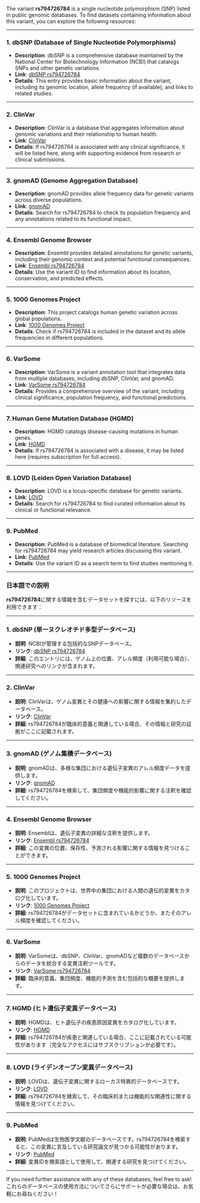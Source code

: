 The variant **rs794726784** is a single nucleotide polymorphism (SNP) listed in public genomic databases. To find datasets containing information about this variant, you can explore the following resources:

---

### 1. **dbSNP (Database of Single Nucleotide Polymorphisms)**
   - **Description**: dbSNP is a comprehensive database maintained by the National Center for Biotechnology Information (NCBI) that catalogs SNPs and other genetic variations.
   - **Link**: [dbSNP rs794726784](https://www.ncbi.nlm.nih.gov/snp/rs794726784)
   - **Details**: This entry provides basic information about the variant, including its genomic location, allele frequency (if available), and links to related studies.

---

### 2. **ClinVar**
   - **Description**: ClinVar is a database that aggregates information about genomic variations and their relationship to human health.
   - **Link**: [ClinVar](https://www.ncbi.nlm.nih.gov/clinvar/)
   - **Details**: If rs794726784 is associated with any clinical significance, it will be listed here, along with supporting evidence from research or clinical submissions.

---

### 3. **gnomAD (Genome Aggregation Database)**
   - **Description**: gnomAD provides allele frequency data for genetic variants across diverse populations.
   - **Link**: [gnomAD](https://gnomad.broadinstitute.org/)
   - **Details**: Search for rs794726784 to check its population frequency and any annotations related to its functional impact.

---

### 4. **Ensembl Genome Browser**
   - **Description**: Ensembl provides detailed annotations for genetic variants, including their genomic context and potential functional consequences.
   - **Link**: [Ensembl rs794726784](https://www.ensembl.org/)
   - **Details**: Use the variant ID to find information about its location, conservation, and predicted effects.

---

### 5. **1000 Genomes Project**
   - **Description**: This project catalogs human genetic variation across global populations.
   - **Link**: [1000 Genomes Project](https://www.internationalgenome.org/)
   - **Details**: Check if rs794726784 is included in the dataset and its allele frequencies in different populations.

---

### 6. **VarSome**
   - **Description**: VarSome is a variant annotation tool that integrates data from multiple databases, including dbSNP, ClinVar, and gnomAD.
   - **Link**: [VarSome rs794726784](https://varsome.com/)
   - **Details**: Provides a comprehensive overview of the variant, including clinical significance, population frequency, and functional predictions.

---

### 7. **Human Gene Mutation Database (HGMD)**
   - **Description**: HGMD catalogs disease-causing mutations in human genes.
   - **Link**: [HGMD](http://www.hgmd.cf.ac.uk/)
   - **Details**: If rs794726784 is associated with a disease, it may be listed here (requires subscription for full access).

---

### 8. **LOVD (Leiden Open Variation Database)**
   - **Description**: LOVD is a locus-specific database for genetic variants.
   - **Link**: [LOVD](https://www.lovd.nl/)
   - **Details**: Search for rs794726784 to find curated information about its clinical or functional relevance.

---

### 9. **PubMed**
   - **Description**: PubMed is a database of biomedical literature. Searching for rs794726784 may yield research articles discussing this variant.
   - **Link**: [PubMed](https://pubmed.ncbi.nlm.nih.gov/)
   - **Details**: Use the variant ID as a search term to find studies mentioning it.

---

### 日本語での説明

**rs794726784**に関する情報を含むデータセットを探すには、以下のリソースを利用できます：

---

### 1. **dbSNP (単一ヌクレオチド多型データベース)**
   - **説明**: NCBIが管理する包括的なSNPデータベース。
   - **リンク**: [dbSNP rs794726784](https://www.ncbi.nlm.nih.gov/snp/rs794726784)
   - **詳細**: このエントリには、ゲノム上の位置、アレル頻度（利用可能な場合）、関連研究へのリンクが含まれます。

---

### 2. **ClinVar**
   - **説明**: ClinVarは、ゲノム変異とその健康への影響に関する情報を集約したデータベース。
   - **リンク**: [ClinVar](https://www.ncbi.nlm.nih.gov/clinvar/)
   - **詳細**: rs794726784が臨床的意義と関連している場合、その情報と研究の証拠がここに記載されます。

---

### 3. **gnomAD (ゲノム集積データベース)**
   - **説明**: gnomADは、多様な集団における遺伝子変異のアレル頻度データを提供します。
   - **リンク**: [gnomAD](https://gnomad.broadinstitute.org/)
   - **詳細**: rs794726784を検索して、集団頻度や機能的影響に関する注釈を確認してください。

---

### 4. **Ensembl Genome Browser**
   - **説明**: Ensemblは、遺伝子変異の詳細な注釈を提供します。
   - **リンク**: [Ensembl rs794726784](https://www.ensembl.org/)
   - **詳細**: この変異の位置、保存性、予測される影響に関する情報を見つけることができます。

---

### 5. **1000 Genomes Project**
   - **説明**: このプロジェクトは、世界中の集団における人間の遺伝的変異をカタログ化しています。
   - **リンク**: [1000 Genomes Project](https://www.internationalgenome.org/)
   - **詳細**: rs794726784がデータセットに含まれているかどうか、またそのアレル頻度を確認してください。

---

### 6. **VarSome**
   - **説明**: VarSomeは、dbSNP、ClinVar、gnomADなど複数のデータベースからのデータを統合する変異注釈ツールです。
   - **リンク**: [VarSome rs794726784](https://varsome.com/)
   - **詳細**: 臨床的意義、集団頻度、機能的予測を含む包括的な概要を提供します。

---

### 7. **HGMD (ヒト遺伝子変異データベース)**
   - **説明**: HGMDは、ヒト遺伝子の疾患原因変異をカタログ化しています。
   - **リンク**: [HGMD](http://www.hgmd.cf.ac.uk/)
   - **詳細**: rs794726784が疾患と関連している場合、ここに記載されている可能性があります（完全なアクセスにはサブスクリプションが必要です）。

---

### 8. **LOVD (ライデンオープン変異データベース)**
   - **説明**: LOVDは、遺伝子変異に関するローカス特異的データベースです。
   - **リンク**: [LOVD](https://www.lovd.nl/)
   - **詳細**: rs794726784を検索して、その臨床的または機能的な関連性に関する情報を見つけてください。

---

### 9. **PubMed**
   - **説明**: PubMedは生物医学文献のデータベースです。rs794726784を検索すると、この変異に言及している研究論文が見つかる可能性があります。
   - **リンク**: [PubMed](https://pubmed.ncbi.nlm.nih.gov/)
   - **詳細**: 変異IDを検索語として使用して、関連する研究を見つけてください。

---

If you need further assistance with any of these databases, feel free to ask!  
これらのデータベースの使用方法についてさらにサポートが必要な場合は、お気軽にお尋ねください！